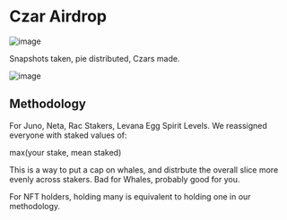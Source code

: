 # Czar Airdrop
 
![image](https://user-images.githubusercontent.com/95767439/202914514-0435a3c4-bdef-4a38-b776-563d05b3a0a4.png)

Snapshots taken, pie distributed, Czars made. 

![image](https://user-images.githubusercontent.com/95767439/202914545-c5777e5e-03b3-4cb1-b87a-4fe303b88e7e.png)

## Methodology

For Juno, Neta, Rac Stakers, Levana Egg Spirit Levels. We reassigned everyone with staked values of:

max(your stake, mean staked)

This is a way to put a cap on whales, and distrbute the overall slice more evenly across stakers. 
Bad for Whales, probably good for you. 

For NFT holders, holding many is equivalent to holding one in our methodology.
